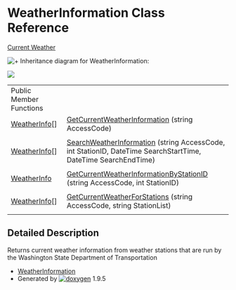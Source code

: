 # WeatherInformation Class Reference

[Current Weather](group___weather.html)

![+](closed.png) Inheritance diagram for WeatherInformation:

![](class_weather_information.png)

|  |  |
| --- | --- |
| Public Member Functions | |
| [WeatherInfo](class_weather_info.html)[] | [GetCurrentWeatherInformation](group___weather.html#ga1f9ea5269827801afa00c5d3dd164315) (string AccessCode) |
|  | |
| [WeatherInfo](class_weather_info.html)[] | [SearchWeatherInformation](group___weather.html#gae899e8ae798e4609e8f0e3c1377e6207) (string AccessCode, int StationID, DateTime SearchStartTime, DateTime SearchEndTime) |
|  | |
| [WeatherInfo](class_weather_info.html) | [GetCurrentWeatherInformationByStationID](group___weather.html#ga0c017472aa2114e24582bbece0779917) (string AccessCode, int StationID) |
|  | |
| [WeatherInfo](class_weather_info.html)[] | [GetCurrentWeatherForStations](group___weather.html#gaec276278969f3e3eed6b3ffec3f00dbe) (string AccessCode, string StationList) |
|  | |

## Detailed Description

Returns current weather information from weather stations that are run by the Washington State Department of Transportation

* [WeatherInformation](class_weather_information.html)
* Generated by [![doxygen](doxygen.svg)](https://www.doxygen.org/index.html) 1.9.5
